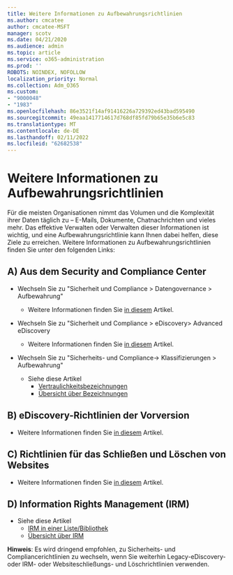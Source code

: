 ```yaml
---
title: Weitere Informationen zu Aufbewahrungsrichtlinien
ms.author: cmcatee
author: cmcatee-MSFT
manager: scotv
ms.date: 04/21/2020
ms.audience: admin
ms.topic: article
ms.service: o365-administration
ms.prod: ''
ROBOTS: NOINDEX, NOFOLLOW
localization_priority: Normal
ms.collection: Adm_O365
ms.custom:
- "9000048"
- "1983"
ms.openlocfilehash: 86e3521f14af91416226a729392ed43bad595490
ms.sourcegitcommit: 49eaa1417714617d768df85fd79b65e35b6e5c83
ms.translationtype: MT
ms.contentlocale: de-DE
ms.lasthandoff: 02/11/2022
ms.locfileid: "62682538"
---
```

# <a name="more-info-about-retention-policies"></a>Weitere Informationen zu Aufbewahrungsrichtlinien

Für die meisten Organisationen nimmt das Volumen und die Komplexität ihrer Daten täglich zu – E-Mails, Dokumente, Chatnachrichten und vieles mehr. Das effektive Verwalten oder Verwalten dieser Informationen ist wichtig, und eine Aufbewahrungsrichtlinie kann Ihnen dabei helfen, diese Ziele zu erreichen. Weitere Informationen zu Aufbewahrungsrichtlinien finden Sie unter den folgenden Links:

## <a name="a-from-security-and-compliance-center"></a>A) Aus dem Security and Compliance Center

- Wechseln Sie zu "Sicherheit und Compliance > Datengovernance > Aufbewahrung"
  - Weitere Informationen finden Sie [in diesem](https://docs.microsoft.com/microsoft-365/compliance/retention-policies) Artikel.

- Wechseln Sie zu "Sicherheit und Compliance > eDiscovery> Advanced eDiscovery 
  - Weitere Informationen finden Sie [in diesem](https://docs.microsoft.com/microsoft-365/compliance/ediscovery-cases) Artikel.

- Wechseln Sie zu "Sicherheits- und Compliance-> Klassifizierungen > Aufbewahrung"
  - Siehe diese Artikel
    - [Vertraulichkeitsbezeichnungen](https://docs.microsoft.com/microsoft-365/compliance/sensitivity-labels)
    - [Übersicht über Bezeichnungen](https://docs.microsoft.com/microsoft-365/compliance/labels)

## <a name="b-legacy-ediscovery-policies"></a>B) eDiscovery-Richtlinien der Vorversion

- Weitere Informationen finden Sie [in diesem](https://support.office.com/article/Set-up-an-eDiscovery-Center-in-SharePoint-Online-A18F8975-AA7F-43B4-A7D6-001D14744D8E) Artikel.

## <a name="c-site-closure-and-deletion-policies"></a>C) Richtlinien für das Schließen und Löschen von Websites

- Weitere Informationen finden Sie [in diesem](https://support.office.com/article/Use-policies-for-site-closure-and-deletion-A8280D82-27FD-48C5-9ADF-8A5431208BA5) Artikel.  

## <a name="d-information-rights-management-irm"></a>D) Information Rights Management (IRM)

- Siehe diese Artikel
  - [IRM in einer Liste/Bibliothek](https://support.office.com/article/apply-information-rights-management-to-a-list-or-library-3bdb5c4e-94fc-4741-b02f-4e7cc3c54aa1)
  - [Übersicht über IRM](https://support.office.com/article/create-and-apply-information-management-policies-eb501fe9-2ef6-4150-945a-65a6451ee9e9)

**Hinweis**: Es wird dringend empfohlen, zu Sicherheits- und Compliancerichtlinien zu wechseln, wenn Sie weiterhin Legacy-eDiscovery- oder IRM- oder Websiteschließungs- und Löschrichtlinien verwenden.
